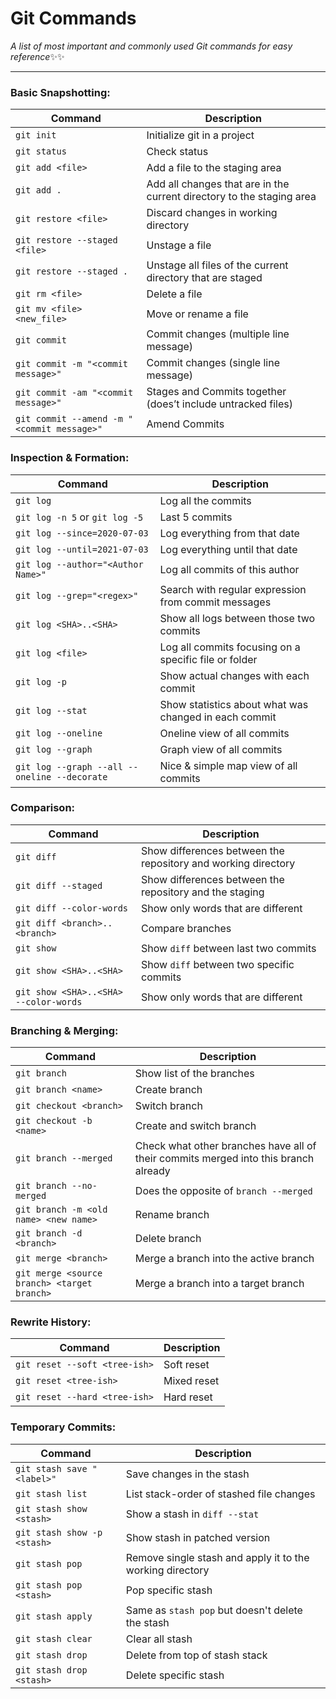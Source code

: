 # Git Commands
_A list of most important and commonly used Git commands for easy reference_:sparkles::sparkles:
___

### Basic Snapshotting:

| Command | Description |
| ------- | ----------- |
| `git init` | Initialize git in a project |
| `git status` | Check status |
| `git add <file>` | Add a file to the staging area |
| `git add .` | Add all changes that are in the current directory to the staging area |
| `git restore <file>` | Discard changes in working directory |
| `git restore --staged <file>` | Unstage a file |
| `git restore --staged .` | Unstage all files of the current directory that are staged |
| `git rm <file>` | Delete a file |
| `git mv <file> <new_file>` | Move or rename a file |
| `git commit` | Commit changes (multiple line message) |
| `git commit -m "<commit message>"` | Commit changes (single line message) |
| `git commit -am "<commit message>"` | Stages and Commits together (does’t include untracked files) |
| `git commit --amend -m "<commit message>"` | Amend Commits |

### Inspection & Formation:

| Command | Description |
| ------- | ----------- |
| `git log` | Log all the commits |
| `git log -n 5` or `git log -5` | Last 5 commits |
| `git log --since=2020-07-03` | Log everything from that date |
| `git log --until=2021-07-03` | Log everything until that date |
| `git log --author="<Author Name>"` | Log all commits of this author |
| `git log --grep="<regex>"` | Search with regular expression from commit messages |
| `git log <SHA>..<SHA>` | Show all logs between those two commits |
| `git log <file>` | Log all commits focusing on a specific file or folder |
| `git log -p` | Show actual changes with each commit |
| `git log --stat` | Show statistics about what was changed in each commit |
| `git log --oneline` | Oneline view of all commits |
| `git log --graph` | Graph view of all commits |
| `git log --graph --all --oneline --decorate` | Nice & simple map view of all commits |

### Comparison:

| Command | Description |
| ------- | ----------- |
| `git diff` | Show differences between the repository and working directory |
| `git diff --staged` | Show differences between the repository and the staging |
| `git diff --color-words` | Show only words that are different |
| `git diff <branch>..<branch>` | Compare branches |
| `git show` | Show `diff` between last two commits |
| `git show <SHA>..<SHA>` | Show `diff` between two specific commits |
| `git show <SHA>..<SHA> --color-words` | Show only words that are different |

### Branching & Merging:

| Command | Description |
| ------- | ----------- |
| `git branch` | Show list of the branches |
| `git branch <name>` | Create branch |
| `git checkout <branch>` | Switch branch |
| `git checkout -b <name>` | Create and switch branch |
| `git branch --merged` | Check what other branches have all of their commits merged into this branch already |
| `git branch --no-merged` | Does the opposite of `branch --merged` |
| `git branch -m <old name> <new name>` | Rename branch |
| `git branch -d <branch>` | Delete branch |
| `git merge <branch>` | Merge a branch into the active branch |
| `git merge <source branch> <target branch>` | Merge a branch into a target branch |

### Rewrite History:

| Command | Description |
| ------- | ----------- |
| `git reset --soft <tree-ish>` | Soft reset |
| `git reset <tree-ish>` | Mixed reset |
| `git reset --hard <tree-ish>` | Hard reset |

### Temporary Commits:

| Command | Description |
| ------- | ----------- |
| `git stash save "<label>"` | Save changes in the stash |
| `git stash list` | List stack-order of stashed file changes |
| `git stash show <stash>` | Show a stash in `diff --stat` |
| `git stash show -p <stash>` | Show stash in patched version |
| `git stash pop` | Remove single stash and apply it to the working directory |
| `git stash pop <stash>` | Pop specific stash |
| `git stash apply` | Same as `stash pop` but doesn't delete the stash |
| `git stash clear` | Clear all stash |
| `git stash drop` | Delete from top of stash stack |
| `git stash drop <stash>` | Delete specific stash |
